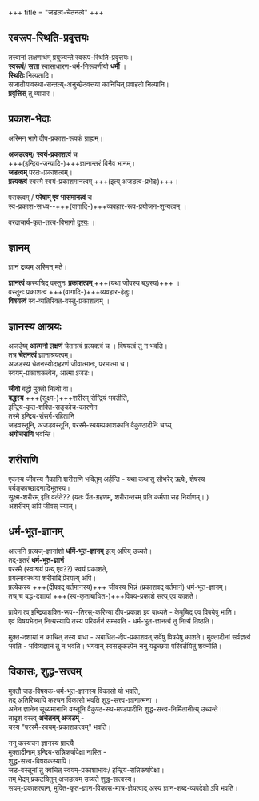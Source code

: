 +++
title = "जडत्व-चेतनत्वे"
+++

## स्वरूप-स्थिति-प्रवृत्तयः
तत्त्वानां लक्षणार्थम् प्रयुज्यन्ते स्वरूप-स्थिति-प्रवृत्तयः।  
**स्वरूपं**/ **सत्ता** स्वासाधारण-धर्म-निरूपणीयो **धर्मी** ।  
**स्थितिः** नित्यतादि।  
सजातीयावस्था-सन्तत्य्-अनुच्छेदवत्तया कानिचित् प्रवाहतो नित्यानि।  
**प्रवृत्तिस्** तु व्यापारः। 

## प्रकाश-भेदाः
अस्मिन् भागे दीप-प्रकाश-रूपकं ग्राह्यम्। 

**अजडत्वम्**/ **स्वयं-प्रकाशत्वं** च  
+++(इन्द्रिय-जन्यादि-)+++ज्ञानान्तरं विनैव भानम्।  
**जडत्वम्** परतः-प्रकाशत्वम्।  
**प्रत्यक्त्वं** स्वस्मै स्वयं-प्रकाशमानत्वम् +++(इत्य् अजडत्व-प्रभेदः)+++।

पराक्त्वम् / **परेषाम् एव भासमानत्वं** च  
स्व-प्रकाश-साध्य--+++(वागादि-)+++व्यवहार-रूप-प्रयोजन-शून्यत्वम् ।

वरदाचार्य-कृत-तत्त्व-विभागो [दृश्यः](shrI-sampradAyaH/tattvam/navya-mangala-varadAchAryaH/tattva-vibhAgaH.md) । 

## ज्ञानम्
ज्ञानं द्रव्यम् अस्मिन् मते।  

**ज्ञानत्वं** कस्यचिद् वस्तुनः **प्रकाशत्वम्** +++(यथा जीवस्य बद्धस्य)+++ ।  
वस्तुनः प्रकाशत्वं +++(वागादि-)+++व्यवहार-हेतुः।  
**विषयत्वं** स्व-व्यतिरिक्त-वस्तु-प्रकाशत्वम् ।  


## ज्ञानस्य आश्रयः
अजडेष्व् **आत्मनो लक्षणं** चेतनत्वं प्रत्यक्त्वं च । विषयत्वं तु न भवति।  
तत्र **चेतनत्वं** ज्ञानाश्रयत्वम्।  
अजडस्य चेतनस्योदाहरणं जीवात्मानः, परमात्मा च।  
स्वयम्-प्रकाशकत्वेन, आत्मा ऽजडः।  

**जीवो** बद्धो मुक्तो नित्यो वा।  
**बद्धस्य** +++(सूक्ष्म-)+++शरीरम् सेन्द्रियं भवतीति,  
इन्द्रिय-कृत-शक्ति-सङ्कोच-कारणेन  
तस्मै इन्द्रिय-संसर्ग-रहितानि  
जडवस्तूनि, अजडवस्तूनि, परस्मै-स्वयम्प्रकाशकानि वैकुण्ठादीनि चाप्य्  
**अगोचराणि** भवन्ति।

## शरीराणि
एकस्य जीवस्य नैकानि शरीराणि भवितुम् अर्हन्ति - यथा कथासु सौभरेर् ऋषेः, शेषस्य पर्यङ्काच्छादनादिभूतस्य।  
सूक्ष्म-शरीरम् इति वर्तते?? (यतः र्पेत-ग्रहणम्, शरीरान्तरम् प्रति कर्मणा सह निर्याणम्। )  
अशरीरम् अपि जीवस् स्यात्। 

## धर्म-भूत-ज्ञानम्
आत्मनि प्रत्यज्-ज्ञानांशो **धर्मि-भूत-ज्ञानम्** इत्य् अपिय् उच्यते।  
तद्-इतरं **धर्म-भूत-ज्ञानं**  
परस्मै (स्वाश्रयं प्रत्य् एव??) स्वयं प्रकाशते,  
प्रयत्नावस्थया शरीरादि प्रेरयत्य् अपि।  
प्रत्येकस्य +++(दीपवद् वर्तमानस्य)+++ जीवस्य भिन्नं (प्रकाशवद् वर्तमानं) धर्म-भूत-ज्ञानम्।  
तच् च बद्ध-दशायां +++(स्व-कृताबाधित-)+++विषय-प्रकाशे सत्य् एव काशते।  

प्रायेण त्व् इन्द्रियाशक्ति-रूप--तिरस्-करिण्या दीप-प्रकाश इव बाध्यते - केषुचिद् एव विषयेषु भाति।  
एवं विषयभेदान् नित्यस्यापि तस्य परिवर्तनं सम्भवति - धर्म-भूत-ज्ञानत्वं तु नित्यं तिष्ठति।

मुक्त-दशायां न काचित् तस्य बाधा - अबाधित-दीप-प्रकाशवत् सर्वेषु विषयेषु काशते। मुक्तादीनां सर्वज्ञत्वं भवति - भविष्यज्ञानं तु न भवति। भगवान् स्वसङ्कल्पेन ननु यदृच्छया परिवर्तयितुं शक्नोति। 

## विकासः, शुद्ध-सत्त्वम्
मुक्तौ जड-विषयक-धर्म-भूत-ज्ञानस्य विकासो यो भवति,  
तद् अतिरिच्यापि कश्चन विकासो भवति शुद्ध-सत्त्व-ज्ञानात्मना ।  
अनेन ज्ञानेन सूच्यमानानि वस्तूनि वैकुण्ठ-स्थ-मण्डपादीनि शुद्ध-सत्त्व-निर्मितानीत्य् उच्यन्ते।  
तादृशं वस्त्व् **अचेतनम् अजडम्** -  
यस्य "परस्मै-स्वयम्-प्रकाशकत्वम्" भवति।  

ननु कस्यचन ज्ञानस्य प्राप्त्यै  
मुक्तादीनाम् इन्द्रिय-सन्निकर्षापेक्षा नास्ति -  
शुद्ध-सत्त्व-विषयकस्यापि।   
जड-वस्तूनां तु क्वचित् स्वयम्-प्रकाशाभावः‌/ इन्द्रिय-सन्निकर्षापेक्षा।  
तम् भेदम् प्रकटयितुम् अजडत्वम् उच्यते शुद्ध-सत्त्वस्य।  
सयम्-प्रकाशत्वान्, मुक्ति-कृत-ज्ञान-विकास-मात्र-ज्ञेयत्वाद् अस्य ज्ञान-शब्द-व्यपदेशो ऽपि भवति।  


